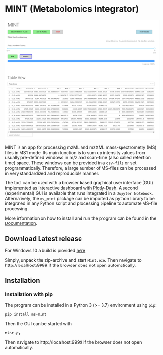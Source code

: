 # MINT (Metabolomics Integrator)

![GUI](./docs/image/mint-overview.png "The GUI")

MINT is an app for processing mzML and mzXML mass-spectrometry (MS) files in MS1 mode. Its main function is to sum up intensity values from usually pre-defined windows in m/z and scan-time (also called retention time) space. These windows can be provided in a `csv-file` or set programmatically. Therefore, a large number of MS-files can be processed in very standardized and reproducible manner.

The tool can be used with a browser based graphical user interface (GUI) implemented as interactive dashboard with [Plotly-Dash](https://plot.ly/dash/). A second (experimental) GUI is available that runs integrated in a `Jupyter Notebook`. Alternatively, the `ms_mint` package can be imported as python library to be integrated in any Python script and processing pipeline to automate MS-file processing.

More information on how to install and run the program can be found in the [Documentation](https://soerendip.github.io/ms-mint/).



## Download Latest release
For Windows 10 a build is provided [here](https://github.com/soerendip/ms-mint/releases/latest)

Simply, unpack the zip-archive and start `Mint.exe`. Then navigate to http://localhost:9999 if the browser does not open automatically.


## Installation

### Installation with pip

The program can be installed in a Python 3 (>= 3.7) environment using `pip`:

    pip install ms-mint

Then the GUI can be started with 

    Mint.py

Then navigate to http://localhost:9999 if the browser does not open automatically.


